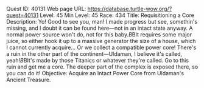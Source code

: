 Quest ID: 40131
Web page URL: https://database.turtle-wow.org/?quest=40131
Level: 45
Min Level: 45
Race: 434
Title: Requisitioning a Core
Description: Yo! Good to see you, man! I made progress but see, somethin's missing, and I doubt it can be found here—not in an intact state anyway. A normal power source won't do, not for this baby.$B$BIt requires some major juice, so either hook it up to a massive generator the size of a house, which I cannot currently acquire... Or we collect a compatible power core! There's a ruin in the other part of the continent—Uldaman, I believe it's called, yeah!$B$BIt's made by those Titanics or whatever they're called. Go to this ruin and get me a core. The deeper part of the complex is exposed there, so you can do it!
Objective: Acquire an Intact Power Core from Uldaman's Ancient Treasure.
